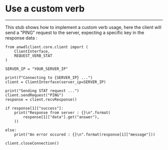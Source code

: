 # Use a custom verb

----

This stub shows how to implement a custom verb usage, here the client will send a "PING" request to the server, expecting a specific key in the response data : 

```
from anwdlclient.core.client import (
	ClientInterface, 
	REQUEST_VERB_STAT
)

SERVER_IP = "YOUR_SERVER_IP"

print(f"Connecting to {SERVER_IP} ...")
client = ClientInterface(server_ip=SERVER_IP)

print("Sending STAT request ...")
client.sendRequest("PING")
response = client.recvResponse()

if response[1]["success"]:
	print("Response from server : {}\n".format(
		response[1]["data"].get("answer"),
	))

else:
	print("An error occured : {}\n".format(response[1]["message"]))

client.closeConnection()
```